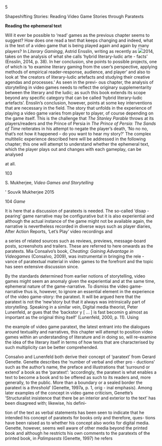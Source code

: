 ﻿5

Shapeshifting Stories: Reading Video Game Stories through Paratexts

**Reading the ephemeral text**

Will it ever be possible to ‘read’ games as the previous chapter seems to suggest? How does one read a text that keeps changing and indeed, what *is* the text of a video game that is being played again and again by many players? In *Literary Gamingg*, Astrid Ensslin, writing as recently as ![](Aspose.Words.355ff4fb-b4b2-4f68-84f5-96ba6956501a.001.png)2014, takes on the analysis of what she calls ‘hybrid literary-ludic arte - facts’ (Ensslin, 2014, p. 38). In her conclusion, she points to possible projects, one of which is ‘to examine literary gaming from the user’s perspective, applying methods of empirical reader-response, audience, and player’ and also to look at ‘the creators of literary-ludic artefacts and studying their creative agendas and processes.’ As seen in the previ- ous chapter, the analysis of storytelling in video games needs to reflect the originary supplementarity between the literary and the ludic; as such this book extends its scope beyond any specific category that can be called ‘hybrid literary-ludic artefacts’. Ensslin’s conclusion, however, points at some key interventions that are necessary in the field. The story that unfolds in the experience of playing a video game varies from player to player, of course depending on the game itself. This is the challenge that *The Stanley Parable* throws at its players/readers and the Prince of Persia in *The Prince of Persia: The Sands of Time* reiterates in his attempt to negate the player’s death, ‘No no no, that’s not how it happened – do you want to hear my story?’ The complex multitelic experience described here will be addressed in the following chapter; this one will attempt to understand whether the ephemeral text, which the player plays out and changes with each gameplay, can be analysed

at all.

103

S. Mukherjee, *Video Games and Storytelling*

' Souvik Mukherjee 2015

104 *Game*

It is here that a discussion of paratexts is needed. The so-called ‘disap - pearing’ game narrative may be configurative but it is also experiential and although the actual instance of the game might not be available again, the narrative is nevertheless recorded in diverse ways such as player diaries, After Action Reports, ‘Let’s Play’ video recordings and

a series of related sources such as reviews, previews, message-board posts, screenshots and trailers. These are referred to here onwards as the paratexts. Mia Consalvo’s book, *Cheating: Gaining Advantage in Videogames* (Consalvo, 2009), was instrumental in bringing the rele - vance of paratextual material in video games to the forefront and the topic has seen extensive discussion since.

By the standards determined from earlier notions of storytelling, video games might seem an anomaly given the experiential and at the same time, ephemeral nature of the game-narrative. To dismiss the video game-narrative thus is, however, to ignore an essential element in the experience of the video game-story: the paratext. It will be argued here that the paratext is not the ‘new’story but that it always was intrinsically part of storytelling. Speaking in a similar vein, Digital media theorist, Peter Lunenfeld, ar gues that the ‘backstor y [ ... ] is fast becomin g almost as important as the original thing itself’ (Lunenfeld, 2000, p. 11). Using

the example of video game paratext, the latest entrant into the dialogues around textuality and narratives, this chapter will attempt to position video games within an understanding of literature and in doing so, will re-examine the idea of the literary itself in terms of how texts that are characterised by such multiplicity can be better comprehended.

Consalvo and Lunenfeld both derive their concept of ‘paratext’ from Gerard Genette. Genette describes the ‘number of verbal and other pro - ductions’ such as the author’s name, the preface and illustrations that ‘surround or extend’ a book as the ‘paratext’: ‘accordingly, the paratext is what enables a text to become a book and to be offered as such to its readers and, more generally, to the public. More than a boundary or a sealed border the paratext is a *threshold*’ (Genette, 1997a, p. 1, orig - inal emphasis). Among later examples of the concept in video game criticism, Genette’s ‘Structuralist insistence that there be an interior and exterior to the text’ has been disagreed with; likewise, his defini-

tion of the text as verbal statements has been seen to indicate that he intended his concept of paratexts for books only and therefore, ques- tions have been raised as to whether his concept also works for digital media. Genette, however, seems well aware of other media beyond the printed book and although he restricts his own comments to the paratexts of the printed book, in *Palimpsests* (Genette, 1997) he refers
